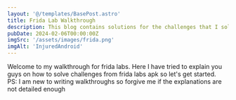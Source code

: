 ```yaml
---
layout: '@/templates/BasePost.astro'
title: Frida Lab Walkthrough
description: This blog contains solutions for the challenges that I solved from frida labs.
pubDate: 2024-02-06T00:00:00Z
imgSrc: '/assets/images/frida.png'
imgAlt: 'InjuredAndroid'
---
```


Welcome to my walkthrough for frida labs. Here I have tried to explain you guys on how to solve challenges from frida labs apk so let's get started.<br>
PS: I am new to writing walkthroughs so forgive me if the explanations are not detailed enough
